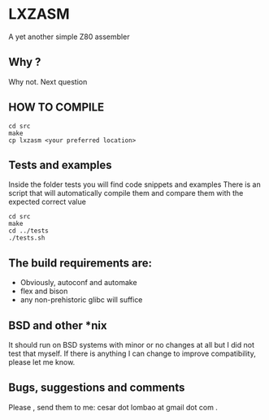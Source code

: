 # LXZASM

A yet another simple Z80 assembler

## Why ?
Why not. Next question

## HOW TO COMPILE
``` 
cd src
make
cp lxzasm <your preferred location>
```

## Tests and examples
Inside the folder tests you will find code snippets and examples
There is an script that will automatically compile them and compare 
them with the expected correct value

```
cd src
make
cd ../tests
./tests.sh
```

## The build requirements are:
- Obviously, autoconf and automake
- flex and bison
- any non-prehistoric glibc will suffice

## BSD and other *nix 
It should run on BSD systems with minor or no changes at all but I did not test that myself.
If there is anything I can change to improve compatibility, please let me know.  

## Bugs, suggestions and comments
Please , send them to me: cesar dot lombao at gmail dot com .

